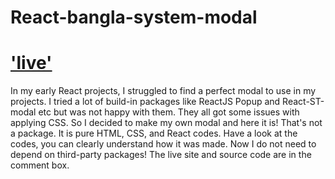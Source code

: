 # React-bangla-system-modal
# ['live'](https://react-easy-modal-with-html-css.netlify.app/)


In my early React projects, I struggled to find a perfect modal to use in my projects. I tried a lot of build-in packages like ReactJS Popup and React-ST-modal etc but was not happy with them. They all got some issues with applying CSS. So I decided to make my own modal and here it is!
That's not a package. It is pure HTML, CSS, and React codes. Have a look at the codes, you can clearly understand how it was made.
Now I do not need to depend on third-party packages!
The live site and source code are in the comment box.
